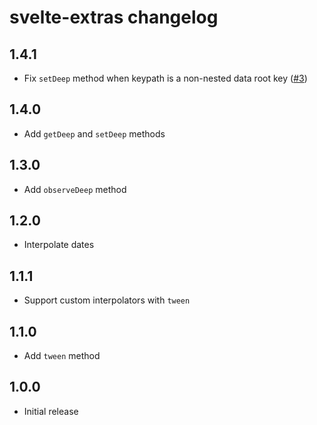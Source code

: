 # svelte-extras changelog

## 1.4.1

* Fix `setDeep` method when keypath is a non-nested data root key ([#3](https://github.com/sveltejs/svelte-extras/issues/3))

## 1.4.0

* Add `getDeep` and `setDeep` methods

## 1.3.0

* Add `observeDeep` method

## 1.2.0

* Interpolate dates

## 1.1.1

* Support custom interpolators with `tween`

## 1.1.0

* Add `tween` method

## 1.0.0

* Initial release
